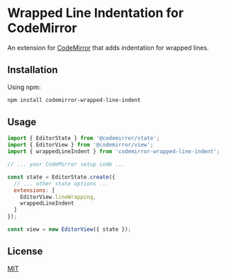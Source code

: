 # Wrapped Line Indentation for CodeMirror

An extension for [CodeMirror](https://codemirror.net/) that adds indentation for wrapped lines.

## Installation

Using npm:

```bash
npm install codemirror-wrapped-line-indent
```

## Usage

```javascript
import { EditorState } from '@codemirror/state';
import { EditorView } from '@codemirror/view';
import { wrappedLineIndent } from 'codemirror-wrapped-line-indent';

// ... your CodeMirror setup code ...

const state = EditorState.create({
  // ... other state options ...
  extensions: [
    EditorView.lineWrapping,
    wrappedLineIndent
  ]
});

const view = new EditorView({ state });
```


## License

[MIT](./LICENSE)
